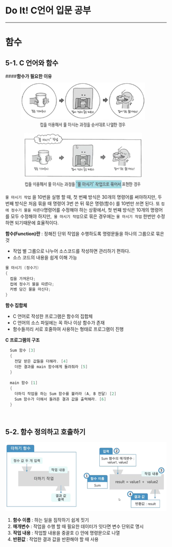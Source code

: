 # Do It! C언어 입문 공부

---

# 함수

## 5-1. C 언어와 함수

####__함수가 필요한 이유__
![](./c_basic_images/c_basic_img5/1.png)
`물 마시기 작업` 을 10번을 실행 할 때, 첫 번째 방식은 30개의 명령어를 써야하지만, 두 번째 방식은 처음 묶을 때 명령어 3번 쓴 뒤 묶은 명령(함수) 를 10번만 쓰면 된다. 또 `컵에 정수기 물을 따른다`명령어를 수정해야 하는 상황에서, 첫 번쨰 방식은 10개의 명령어를 모두 수정해야 하지만,` 물 마시기 작업`으로 묶은 경우에는 `물 마시기 작업` 한번만 수정 하면 되기때문에 효율적이다.

__함수(Function)란__ : 정해진 단위 작업을 수행하도록 명령문들을 하나의 그룹으로 묶은 것

  - 작업 별 그룹으로 나누어 소스코드를 작성하면 관리하기 편하다.
  - 소스 코드의 내용을 쉽게 이해 가능

``` c
물 마시기 (정수기)
{
  컵을 가져온다;
  컵에 정수기 물을 따른다;
  커벵 담긴 물을 마신다;
}
```

__함수 집합체__
  - C 언어로 작성한 프로그램은 함수의 집합체
  - C 언어의 소스 파일에는 꼭 하나 이상 함수가 존재
  - 함수들끼리 서로 호줄하여 사용하는 형태로 프로그램이 진행

__C 프로그램의 구조__

``` c
  Sum 함수 [3]
  {
    전달 받은 값들을 더해라. [4]
    더한 결과를 main 함수에게 돌려줘라 [5]
  }

  main 함수 [1]
  {
    더하긱 작업을 하는 Sum 함수를 불러라 (A, B 전달) [2]
    Sum 함수가 더해서 돌려준 결과 값을 출력해라. [6]
  }
```

<br>

## 5-2. 함수 정의하고 호출하기
![](./c_basic_images/c_basic_img5/2.png)

1. __함수 이름__ : 하는 일을 짐작하기 쉽게 짓기
2. __매개변수__ : 작업을 수행 할 때 필요한 데이터가 잇다면 변수 단위로 명시
3. __작업 내용__ : 작업할 내용을 중괄호 {} 안에 명령문으로 나열
4. __반환값__ : 작업한 결과 값을 반환해야 할 때 사용
